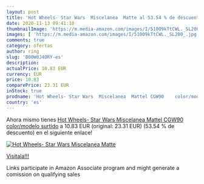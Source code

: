 ```yaml
---
layout: post
title: 'Hot Wheels- Star Wars  Miscelanea  Matte al 53.54 % de descuento'
date: 2020-11-13 09:41:10
thumbnailImage: 'https://m.media-amazon.com/images/I/510O9kTtCWL._SL200_.jpg'
images: [ 'https://m.media-amazon.com/images/I/510O9kTtCWL._SL200_.jpg' ]
comments: true
category: ofertas
author: ring
slug: 'B00W0J4ORY-es'
description:
actualPrice: 10.83 EUR
currency: EUR
price: 10.83
comparePrice: 23.31 EUR
inStock: true
prodname: 'Hot Wheels- Star Wars  Miscelanea  Mattel CGW90    color/modelo surtido'
country: 'es'
---
```


Ahora mismo tienes [Hot Wheels- Star Wars  Miscelanea  Mattel CGW90    color/modelo surtido](https://www.amazon.es/dp/B00W0J4ORY/?tag=tolees-21) a 10.83 EUR (original: 23.31 EUR) (53.54 %  de descuento) en el siguiente enlace!

[![Hot Wheels- Star Wars  Miscelanea  Matte](https://m.media-amazon.com/images/I/510O9kTtCWL._SL200_.jpg)](https://www.amazon.es/dp/B00W0J4ORY/?tag=tolees-21)

[Visítala!!!](https://www.amazon.es/dp/B00W0J4ORY/?tag=tolees-21)

Links participate in Amazon Associate program and might generate a comission on qualifying sales
